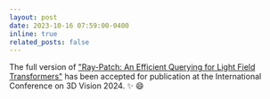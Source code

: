 ```yaml
---
layout: post
date: 2023-10-16 07:59:00-0400
inline: true
related_posts: false
---
```


The full version of  <a href="https://github.com/tberriel/RayPatchQuerying/tree/main">"Ray-Patch: An Efficient Querying for Light Field Transformers"</a> has been accepted for publication at the International Conference on 3D Vision 2024. :sparkles: :smile:
